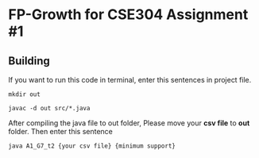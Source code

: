 # FP-Growth for CSE304 Assignment #1

## Building
If you want to run this code in terminal, enter this sentences in project file.

```
mkdir out
```
```
javac -d out src/*.java
```

After compiling the java file to out folder, Please move your **csv file** to **out** folder.
Then enter this sentence
```
java A1_G7_t2 {your csv file} {minimum support}
```
